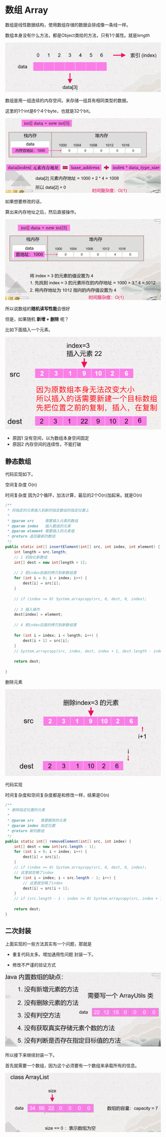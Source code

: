 # 数组 Array

数组是线性数据结构，使用数组存储的数据会排成像一条线一样。

数组本身没有什么方法，都是Object类给的方法，只有1个属性。就是*length*

![image-20211107000116578](https://raw.githubusercontent.com/chihokyo/image_host/develop/20211107000123.png)

数组是用一组连续的内存空间，来存储一组具有相同类型的数据。

这里的1个int是6个4个byte，也就是32个bit。

![image-20211107000324144](https://raw.githubusercontent.com/chihokyo/image_host/develop/20211107000325.png)

如果想要修改的话，

算出来内存地址之后，然后直接操作。

![image-20211107000453435](https://raw.githubusercontent.com/chihokyo/image_host/develop/20211107000454.png)

所以说数组的**随机读写性能**会很好

但是，如果随机 **新增 + 删除** 呢？

比如下面插入一个元素。

![image-20211107000823388](https://raw.githubusercontent.com/chihokyo/image_host/develop/20211107000824.png)

- 原因1 没有空间，以为数组本身空间固定
- 原因2 内存空间的连续性，不能打破

## 静态数组

代码实现如下。

空间复杂度 O(n)

时间复杂度 因为2个循环，加法计算，最后的2个O(n)加起来。就是O(n)

```java
/**
 * 将指定的元素插入到新的指定数组的指定位置上
 *
 * @param src     需要插入元素的数组
 * @param index   插入数组的元素
 * @param element 需要插入的元素值
 * @return 返回最新的数组
 */
public static int[] insertElement(int[] src, int index, int element) {
    int length = src.length;
    // 1 初始化新数组
    int[] dest = new int[length + 1];

    // 2 把index前面的拷贝到新数组里
    for (int i = 0; i < index; i++) {
        dest[i] = src[i];
    }

    // if (index >= 0) System.arraycopy(src, 0, dest, 0, index);

    // 3 插入操作
    dest[index] = element;

    // 4 把index后面的拷贝到新数组里

    for (int i = index; i < length; i++) {
        dest[i + 1] = src[i];
    }
    // System.arraycopy(src, index, dest, index + 1, dest.length - index);

    return dest;

}
```

删除元素

![image-20211107003352965](https://raw.githubusercontent.com/chihokyo/image_host/develop/20211107003353.png)

代码实现

时间复杂度和空间复杂度都是和修改一样，结果是O(n)

```java
/**
 * 删除指定位置的元素
 *
 * @param src   需要删除的元素
 * @param index 指定位置
 * @return 新的数组
 */
public static int[] removeElement(int[] src, int index) {
    int[] dest = new int[src.length - 1];
    for (int i = 0; i < index; i++) {
        dest[i] = src[i];
    }
    // if (index >= 0) System.arraycopy(src, 0, dest, 0, index);
    // 这里就忽略了index
    for (int i = index; i < src.length - 1; i++) {
        // 这里就忽略了index
        dest[i] = src[i + 1];
    }
    // if (src.length - 1 - index >= 0) System.arraycopy(src, index + 1, dest, index, src.length - 1 - index);

    return dest;
}
```

## 二次封装

上面实现的一些方法其实有一个问题，那就是

- 重复代码太多。增加通用性问题 封装一下。

- 修改不严谨的验证方式

![image-20211107004558568](https://raw.githubusercontent.com/chihokyo/image_host/develop/20211107004559.png)

所以接下来继续封装一下。

首先就需要一个数组，因为这个必须要有一个数组来承载所有的信息。

![image-20211107005101555](https://raw.githubusercontent.com/chihokyo/image_host/develop/20211107005102.png)

